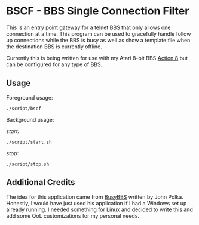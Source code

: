 # BSCF - BBS Single Connection Filter

This is an entry point gateway for a telnet BBS that only allows one connection at a time. This program can be used to gracefully handle follow up connections while the BBS is busy as well as show a template file when the destination BBS is currently offline.

Currently this is being written for use with my Atari 8-bit BBS [Action 8](https://github.com/shamrice/action8bbs) but can be configured for any type of BBS.

## Usage ##
Foreground usage:
```
./script/bscf
```

Background usage:

*start:*
```
./script/start.sh
```

*stop:*
```
./script/stop.sh
```

## Additional Credits ##
The idea for this application came from [BusyBBS](https://www.southernamis.com/busybbs) written by John Polka. Honestly, I would have just used his application if I had a Windows set up already running. I needed something for Linux and decided to write this and add some QoL customizations for my personal needs.



